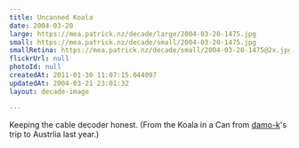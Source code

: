 ```yaml
---
title: Uncanned Koala
date: 2004-03-20
large: https://mea.patrick.nz/decade/large/2004-03-20-1475.jpg
small: https://mea.patrick.nz/decade/small/2004-03-20-1475.jpg
smallRetina: https://mea.patrick.nz/decade/small/2004-03-20-1475@2x.jpg
flickrUrl: null
photoId: null
createdAt: 2011-01-30 11:07:15.044097
updatedAt: 2004-03-21 23:01:32
layout: decade-image

---
```

Keeping the cable decoder honest. (From the Koala in a Can from <a href="http://www.livejournal.com/~damok/info">damo-k</a>'s trip to Austrlia last year.)
